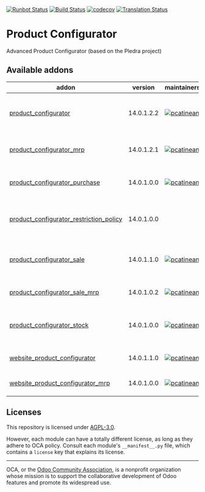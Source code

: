 [![Runbot Status](https://runbot.odoo-community.org/runbot/badge/flat//14.0.svg)](https://runbot.odoo-community.org/runbot/repo/github-com-oca-product-configurator-)
[![Build Status](https://travis-ci.com/OCA/product-configurator.svg?branch=14.0)](https://travis-ci.com/OCA/product-configurator)
[![codecov](https://codecov.io/gh/OCA/product-configurator/branch/14.0/graph/badge.svg)](https://codecov.io/gh/OCA/product-configurator)
[![Translation Status](https://translation.odoo-community.org/widgets/product-configurator-14-0/-/svg-badge.svg)](https://translation.odoo-community.org/engage/product-configurator-14-0/?utm_source=widget)

<!-- /!\ do not modify above this line -->

# Product Configurator

Advanced Product Configurator (based on the Pledra project)

<!-- /!\ do not modify below this line -->

<!-- prettier-ignore-start -->

[//]: # (addons)

Available addons
----------------
addon | version | maintainers | summary
--- | --- | --- | ---
[product_configurator](product_configurator/) | 14.0.1.2.2 | [![pcatinean](https://github.com/pcatinean.png?size=30px)](https://github.com/pcatinean) | Base for product configuration interface modules
[product_configurator_mrp](product_configurator_mrp/) | 14.0.1.2.1 | [![pcatinean](https://github.com/pcatinean.png?size=30px)](https://github.com/pcatinean) | BOM Support for configurable products
[product_configurator_purchase](product_configurator_purchase/) | 14.0.1.0.0 | [![pcatinean](https://github.com/pcatinean.png?size=30px)](https://github.com/pcatinean) | Product configuration interface for Purchase
[product_configurator_restriction_policy](product_configurator_restriction_policy/) | 14.0.1.0.0 |  | Adds a Restriction Policy for processing restrictions.
[product_configurator_sale](product_configurator_sale/) | 14.0.1.1.0 | [![pcatinean](https://github.com/pcatinean.png?size=30px)](https://github.com/pcatinean) | Product configuration interface modules for Sale
[product_configurator_sale_mrp](product_configurator_sale_mrp/) | 14.0.1.0.2 | [![pcatinean](https://github.com/pcatinean.png?size=30px)](https://github.com/pcatinean) | BOM Support for sales wizard
[product_configurator_stock](product_configurator_stock/) | 14.0.1.0.0 | [![pcatinean](https://github.com/pcatinean.png?size=30px)](https://github.com/pcatinean) | Product configuration interface module for Stock
[website_product_configurator](website_product_configurator/) | 14.0.1.1.0 | [![pcatinean](https://github.com/pcatinean.png?size=30px)](https://github.com/pcatinean) | Configure products in e-shop
[website_product_configurator_mrp](website_product_configurator_mrp/) | 14.0.1.0.0 | [![pcatinean](https://github.com/pcatinean.png?size=30px)](https://github.com/pcatinean) | Website integration of MRP

[//]: # (end addons)

<!-- prettier-ignore-end -->

## Licenses

This repository is licensed under [AGPL-3.0](LICENSE).

However, each module can have a totally different license, as long as they adhere to OCA
policy. Consult each module's `__manifest__.py` file, which contains a `license` key
that explains its license.

----

OCA, or the [Odoo Community Association](http://odoo-community.org/), is a nonprofit
organization whose mission is to support the collaborative development of Odoo features
and promote its widespread use.
